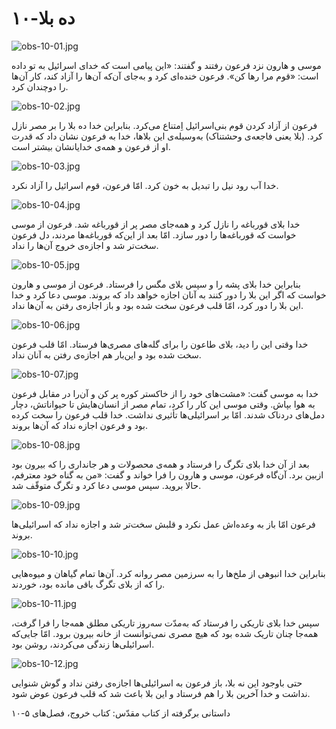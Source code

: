 ۱۰-ده بلا
=========

![obs-10-01.jpg](/var/www/vhosts/door43.org/httpdocs/data/gitrepo/media/en/obs/obs-10-01.jpg "obs-10-01.jpg")

موسی و هارون نزد فرعون رفتند و گفتند: «این پیامی است که خدای اسرائیل به
تو داده است: «قوم مرا رها کن». فرعون خنده‌ای کرد و به‌جای آن‌که آن‌ها را
آزاد کند، کار آن‌ها را دوچندان کرد.

![obs-10-02.jpg](/var/www/vhosts/door43.org/httpdocs/data/gitrepo/media/en/obs/obs-10-02.jpg "obs-10-02.jpg")

فرعون از آزاد کردن قوم بنی‌اسرائیل اِمتناع می‌کرد. بنابراین خدا ده بلا
را بر مصر نازل کرد. (بلا یعنی فاجعه‌ی وحشتناک) به‌وسیله‌ی این بلاها، خدا
به فرعون نشان داد که قدرت او از فرعون و همه‌ی خدایانشان بیشتر است.

![obs-10-03.jpg](/var/www/vhosts/door43.org/httpdocs/data/gitrepo/media/en/obs/obs-10-03.jpg "obs-10-03.jpg")

خدا آب رود نیل را تبدیل به خون کرد. امّا فرعون، قوم اسرائیل را آزاد
نکرد.

![obs-10-04.jpg](/var/www/vhosts/door43.org/httpdocs/data/gitrepo/media/en/obs/obs-10-04.jpg "obs-10-04.jpg")

خدا بلای قورباغه را نازل کرد و همه‌جای مصر پر از قورباغه شد. فرعون از
موسی خواست که قورباغه‌ها را دور سازد. امّا بعد از این‌که قورباغه‌ها
مردند، دل فرعون سخت‌تر شد و اجازه‌ی خروج آن‌ها را نداد.

![obs-10-05.jpg](/var/www/vhosts/door43.org/httpdocs/data/gitrepo/media/en/obs/obs-10-05.jpg "obs-10-05.jpg")

بنابراین خدا بلای پشه را و سپس بلای مگس را فرستاد. فرعون از موسی و هارون
خواست که اگر این بلا را دور کنند به آنان اجازه خواهد داد که بروند. موسی
دعا کرد و خدا این بلا را دور کرد، امّا قلب فرعون سخت شده بود و باز
اجازه‌ی رفتن به آن‌ها نداد.

![obs-10-06.jpg](/var/www/vhosts/door43.org/httpdocs/data/gitrepo/media/en/obs/obs-10-06.jpg "obs-10-06.jpg")

خدا وقتی این را دید، بلای طاعون را برای گله‌های مصری‌ها فرستاد. امّا قلب
فرعون سخت شده بود و این‌بار هم اجازه‌ی رفتن به آنان نداد.

![obs-10-07.jpg](/var/www/vhosts/door43.org/httpdocs/data/gitrepo/media/en/obs/obs-10-07.jpg "obs-10-07.jpg")

خدا به موسی گفت: «مشت‌های خود را از خاکستر کوره پر کن و آن‌را در مقابل
فرعون به هوا بپاش. وقتی موسی این کار را کرد، تمام مصر از انسان‌هایش تا
حیواناتش، دچار دمل‌های دردناک شدند. امّا بر اسرائیلی‌ها تأثیری نداشت.
خدا قلب فرعون را سخت کرده بود و فرعون اجازه نداد که آن‌ها بروند.

![obs-10-08.jpg](/var/www/vhosts/door43.org/httpdocs/data/gitrepo/media/en/obs/obs-10-08.jpg "obs-10-08.jpg")

بعد از آن خدا بلای تگرگ را فرستاد و همه‌ی محصولات و هر جانداری را که
بیرون بود ازبین برد. آن‌گاه فرعون، موسی و هارون را فرا خواند و گفت: «من
به گناه خود معترفم، حالا بروید. سپس موسی دعا کرد و تگرگ متوقّف شد.

![obs-10-09.jpg](/var/www/vhosts/door43.org/httpdocs/data/gitrepo/media/en/obs/obs-10-09.jpg "obs-10-09.jpg")

فرعون امّا باز به وعده‌اش عمل نکرد و قلبش سخت‌تر شد و اجازه نداد که
اسرائیلی‌ها بروند.

![obs-10-10.jpg](/var/www/vhosts/door43.org/httpdocs/data/gitrepo/media/en/obs/obs-10-10.jpg "obs-10-10.jpg")

بنابراین خدا انبوهی از ملخ‌ها را به سرزمین مصر روانه کرد. آن‌ها تمام
گیاهان و میوه‌هایی را که از بلای تگرگ باقی مانده بود، خوردند.

![obs-10-11.jpg](/var/www/vhosts/door43.org/httpdocs/data/gitrepo/media/en/obs/obs-10-11.jpg "obs-10-11.jpg")

سپس خدا بلای تاریکی را فرستاد که به‌مدّت سه‌روز تاریکی مطلق همه‌جا را
فرا گرفت، همه‌جا چنان تاریک شده بود که هیچ مصری نمی‌توانست از خانه بیرون
برود. امّا جایی‌که اسرائیلی‌ها زندگی می‌کردند، روشن بود.

![obs-10-12.jpg](/var/www/vhosts/door43.org/httpdocs/data/gitrepo/media/en/obs/obs-10-12.jpg "obs-10-12.jpg")

حتی با‌وجود این نه بلا، باز فرعون به اسرائیلی‌ها اجازه‌ی رفتن نداد و گوش
شنوایی نداشت و خدا آخرین بلا را هم فرستاد و این بلا باعث شد که قلب فرعون
عوض شود.

داستانی برگرفته از کتاب مقدّس: کتاب خروج، فصل‌های ۵-۱۰
